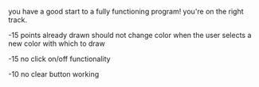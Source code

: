you have a good start to a fully functioning program! you're on the right track.

-15 points already drawn should not change color when the user selects a new color with which to draw

-15 no click on/off functionality

-10 no clear button working
